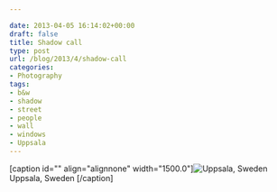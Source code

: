```yaml
---

date: 2013-04-05 16:14:02+00:00
draft: false
title: Shadow call
type: post
url: /blog/2013/4/shadow-call
categories:
- Photography
tags:
- b&w
- shadow
- street
- people
- wall
- windows
- Uppsala
---
```


[caption id="" align="alignnone" width="1500.0"]![ Uppsala, Sweden ](/images/2013-04-05-20134shadow-call/20130405-R0010155.jpg)
 Uppsala, Sweden [/caption]

